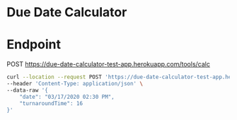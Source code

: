 # Due Date Calculator

# Endpoint
POST https://due-date-calculator-test-app.herokuapp.com/tools/calc

```sh
curl --location --request POST 'https://due-date-calculator-test-app.herokuapp.com/tools/calc' \
--header 'Content-Type: application/json' \
--data-raw '{
	"date": "03/17/2020 02:30 PM",
	"turnaroundTime": 16
}'
```
